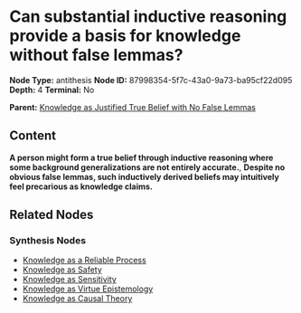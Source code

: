 # Can substantial inductive reasoning provide a basis for knowledge without false lemmas?

**Node Type:** antithesis
**Node ID:** 87998354-5f7c-43a0-9a73-ba95cf22d095
**Depth:** 4
**Terminal:** No

**Parent:** [Knowledge as Justified True Belief with No False Lemmas](knowledge-as-justified-true-belief-with-no-false-lemmas-synthesis-c21c0b62-dd29-49bf-a010-c913e09d82e1.md)

## Content

**A person might form a true belief through inductive reasoning where some background generalizations are not entirely accurate.**, **Despite no obvious false lemmas, such inductively derived beliefs may intuitively feel precarious as knowledge claims.**

## Related Nodes

### Synthesis Nodes

- [Knowledge as a Reliable Process](knowledge-as-a-reliable-process-synthesis-ba77b026-f6e6-441f-b3d1-ec6eaef1acbb.md)
- [Knowledge as Safety](knowledge-as-safety-synthesis-273fae2d-ccb1-4f48-b9ed-e5ae8a12bee8.md)
- [Knowledge as Sensitivity](knowledge-as-sensitivity-synthesis-0905a37f-662c-4b39-a9ef-b6be921966bd.md)
- [Knowledge as Virtue Epistemology](knowledge-as-virtue-epistemology-synthesis-a82ec96d-a63c-4447-b3d3-22a8fe3fbfc9.md)
- [Knowledge as Causal Theory](knowledge-as-causal-theory-synthesis-e25b735e-8174-463c-b389-b71672f52dbc.md)
